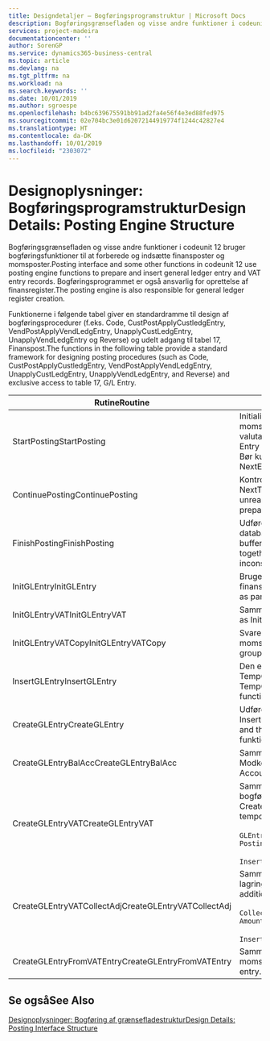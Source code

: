 ```yaml
---
title: Designdetaljer – Bogføringsprogramstruktur | Microsoft Docs
description: Bogføringsgrænsefladen og visse andre funktioner i codeunit 12 bruger bogføringsfunktioner til at forberede og indsætte finansposter og momsposter. Bogføringsprogrammet er også ansvarlig for oprettelse af finansregister.
services: project-madeira
documentationcenter: ''
author: SorenGP
ms.service: dynamics365-business-central
ms.topic: article
ms.devlang: na
ms.tgt_pltfrm: na
ms.workload: na
ms.search.keywords: ''
ms.date: 10/01/2019
ms.author: sgroespe
ms.openlocfilehash: b4bc639675591bb91ad2fa4e56f4e3ed88fed975
ms.sourcegitcommit: 02e704bc3e01d62072144919774f1244c42827e4
ms.translationtype: HT
ms.contentlocale: da-DK
ms.lasthandoff: 10/01/2019
ms.locfileid: "2303072"
---
```

# <a name="design-details-posting-engine-structure"></a><span data-ttu-id="9449d-104">Designoplysninger: Bogføringsprogramstruktur</span><span class="sxs-lookup"><span data-stu-id="9449d-104">Design Details: Posting Engine Structure</span></span>
<span data-ttu-id="9449d-105">Bogføringsgrænsefladen og visse andre funktioner i codeunit 12 bruger bogføringsfunktioner til at forberede og indsætte finansposter og momsposter.</span><span class="sxs-lookup"><span data-stu-id="9449d-105">Posting interface and some other functions in codeunit 12 use posting engine functions to prepare and insert general ledger entry and VAT entry records.</span></span> <span data-ttu-id="9449d-106">Bogføringsprogrammet er også ansvarlig for oprettelse af finansregister.</span><span class="sxs-lookup"><span data-stu-id="9449d-106">The posting engine is also responsible for general ledger register creation.</span></span>  
  
 <span data-ttu-id="9449d-107">Funktionerne i følgende tabel giver en standardramme til design af bogføringsprocedurer (f.eks. Code, CustPostApplyCustledgEntry, VendPostApplyVendLedgEntry, UnapplyCustLedgEntry, UnapplyVendLedgEntry og Reverse) og udelt adgang til tabel 17, Finanspost.</span><span class="sxs-lookup"><span data-stu-id="9449d-107">The functions in the following table provide a standard framework for designing posting procedures (such as Code, CustPostApplyCustledgEntry, VendPostApplyVendLedgEntry, UnapplyCustLedgEntry, UnapplyVendLedgEntry, and Reverse) and exclusive access to table 17, G/L Entry.</span></span>  
  
|<span data-ttu-id="9449d-108">Rutine</span><span class="sxs-lookup"><span data-stu-id="9449d-108">Routine</span></span>|<span data-ttu-id="9449d-109">Beskrivelse</span><span class="sxs-lookup"><span data-stu-id="9449d-109">Description</span></span>|  
|-------------|---------------------------------------|  
|<span data-ttu-id="9449d-110">StartPosting</span><span class="sxs-lookup"><span data-stu-id="9449d-110">StartPosting</span></span>|<span data-ttu-id="9449d-111">Initialiserer bufferen TempGLEntryBuf for bogføring, låser finanspost- og momsposttabeller og initialiserer regnskabsperiode, finansjournal og valutakurs.</span><span class="sxs-lookup"><span data-stu-id="9449d-111">Initializes posting buffer TempGLEntryBuf, locks G/L Entry and VAT Entry tables, and initializes Accounting Period, G/L Register, and Exchange Rate.</span></span> <span data-ttu-id="9449d-112">Bør kun kaldes én gang, så NextEntryNo er 0.</span><span class="sxs-lookup"><span data-stu-id="9449d-112">Should be called only once, then NextEntryNo is 0.</span></span>|  
|<span data-ttu-id="9449d-113">ContinuePosting</span><span class="sxs-lookup"><span data-stu-id="9449d-113">ContinuePosting</span></span>|<span data-ttu-id="9449d-114">Kontrollerer og bogfører urealiseret moms for tidligere transaktionsforøgelse NextTransactionNo og forbereder bogføring af næste linje.</span><span class="sxs-lookup"><span data-stu-id="9449d-114">Checks and posts unrealized VAT for previous transaction increment NextTransactionNo and prepares post of next line.</span></span>|  
|<span data-ttu-id="9449d-115">FinishPosting</span><span class="sxs-lookup"><span data-stu-id="9449d-115">FinishPosting</span></span>|<span data-ttu-id="9449d-116">Udfører bogføring ved at indsætte finansposter fra midlertidig buffer i databasetabellen.</span><span class="sxs-lookup"><span data-stu-id="9449d-116">Completes posting by inserting G/L entries from temporary buffer into database table.</span></span> <span data-ttu-id="9449d-117">Bruges altid sammen med StartPosting.</span><span class="sxs-lookup"><span data-stu-id="9449d-117">Always used together with StartPosting.</span></span> <span data-ttu-id="9449d-118">Kontrollerer for uoverensstemmelser.</span><span class="sxs-lookup"><span data-stu-id="9449d-118">Checks for inconsistencies.</span></span>|  
|<span data-ttu-id="9449d-119">InitGLEntry</span><span class="sxs-lookup"><span data-stu-id="9449d-119">InitGLEntry</span></span>|<span data-ttu-id="9449d-120">Bruges til at initialisere ny finanspost for</span><span class="sxs-lookup"><span data-stu-id="9449d-120">Used to initialize new G/L entry for Gen.</span></span> <span data-ttu-id="9449d-121">finanskladdelinje.</span><span class="sxs-lookup"><span data-stu-id="9449d-121">Jnl Line.</span></span> <span data-ttu-id="9449d-122">Returnerer GLEntry som parameter.</span><span class="sxs-lookup"><span data-stu-id="9449d-122">Returns GLEntry as parameter.</span></span>|  
|<span data-ttu-id="9449d-123">InitGLEntryVAT</span><span class="sxs-lookup"><span data-stu-id="9449d-123">InitGLEntryVAT</span></span>|<span data-ttu-id="9449d-124">Samme som InitGLEntry, men tildeler også modkonto og SummarizeVAT.</span><span class="sxs-lookup"><span data-stu-id="9449d-124">Same as InitGLEntry, but also assigns Bal. Account No. and SummarizeVAT.</span></span>|  
|<span data-ttu-id="9449d-125">InitGLEntryVATCopy</span><span class="sxs-lookup"><span data-stu-id="9449d-125">InitGLEntryVATCopy</span></span>|<span data-ttu-id="9449d-126">Svarer til InitGLEntryVAT, men kopieret også bogføringsgruppedata fra momspost før SummarizeVAT.</span><span class="sxs-lookup"><span data-stu-id="9449d-126">Similar to InitGLEntryVAT, but also copies posting groups data from VAT Entry before SummarizeVAT.</span></span>|  
|<span data-ttu-id="9449d-127">InsertGLEntry</span><span class="sxs-lookup"><span data-stu-id="9449d-127">InsertGLEntry</span></span>|<span data-ttu-id="9449d-128">Den eneste funktion, der indsætter finansposten i tabellen med globale TempGLEntryBuf.</span><span class="sxs-lookup"><span data-stu-id="9449d-128">The only function that inserts G/L entry into global TempGLEntryBuf table.</span></span> <span data-ttu-id="9449d-129">Brug altid denne funktion til Indsættelse.</span><span class="sxs-lookup"><span data-stu-id="9449d-129">Always use this function for insert.</span></span>|  
|<span data-ttu-id="9449d-130">CreateGLEntry</span><span class="sxs-lookup"><span data-stu-id="9449d-130">CreateGLEntry</span></span>|<span data-ttu-id="9449d-131">Udfører en InitGLEntry, tildeler ekstra valutabeløb og udfører derefter InsertGLEntry.</span><span class="sxs-lookup"><span data-stu-id="9449d-131">Performs an InitGLEntry, assigns Additional Currency Amount, and then performs InsertGLEntry.</span></span> <span data-ttu-id="9449d-132">Erstatter flere kodelinjer med et enkelt funktionskald.</span><span class="sxs-lookup"><span data-stu-id="9449d-132">Replaces several lines of code with a single function call.</span></span>|  
|<span data-ttu-id="9449d-133">CreateGLEntryBalAcc</span><span class="sxs-lookup"><span data-stu-id="9449d-133">CreateGLEntryBalAcc</span></span>|<span data-ttu-id="9449d-134">Samme som CreateGLEntry, men tildeler også Modkontotype og Modkonto.</span><span class="sxs-lookup"><span data-stu-id="9449d-134">Same as CreateGLEntry, but also assigns Bal. Account Type and Bal. Account No.</span></span>|  
|<span data-ttu-id="9449d-135">CreateGLEntryVAT</span><span class="sxs-lookup"><span data-stu-id="9449d-135">CreateGLEntryVAT</span></span>|<span data-ttu-id="9449d-136">Samme som CreateGLEntry, men med yderligere behandling for bogføringsgrupper og lagring til den midlertidige momsbuffer:</span><span class="sxs-lookup"><span data-stu-id="9449d-136">Same as CreateGLEntry, but with additional processing for posting groups and saving to temporary VAT buffer:</span></span><br /><br /> `GLEntry.CopyPostingGroupsFromDtldCVBuf(DtldCVLedgEntryBuf,GenJnlLine."Gen. Posting Type");`<br /><br /> `InsertVATEntriesFromTemp(DtldCVLedgEntryBuf,GLEntry);`|  
|<span data-ttu-id="9449d-137">CreateGLEntryVATCollectAdj</span><span class="sxs-lookup"><span data-stu-id="9449d-137">CreateGLEntryVATCollectAdj</span></span>|<span data-ttu-id="9449d-138">Samme som CreateGLEntry, men med yderligere samling af justeringer og lagring til den midlertidige momsbuffer:</span><span class="sxs-lookup"><span data-stu-id="9449d-138">Same as CreateGLEntry, but with additional collection of adjustments and saving to temporary VAT buffer:</span></span><br /><br /> `CollectAdjustment(AdjAmount,GLEntry.Amount,GLEntry."Additional-Currency Amount",OriginalDateSet);`<br /><br /> `InsertVATEntriesFromTemp(DtldCVLedgEntryBuf,GLEntry);`|  
|<span data-ttu-id="9449d-139">CreateGLEntryFromVATEntry</span><span class="sxs-lookup"><span data-stu-id="9449d-139">CreateGLEntryFromVATEntry</span></span>|<span data-ttu-id="9449d-140">Samme som CreateGLEntry, men kopierer også bogføringsgrupper fra momspost.</span><span class="sxs-lookup"><span data-stu-id="9449d-140">Same as CreateGLEntry, but also copies posting groups from VAT entry.</span></span>|  
  
## <a name="see-also"></a><span data-ttu-id="9449d-141">Se også</span><span class="sxs-lookup"><span data-stu-id="9449d-141">See Also</span></span>  
 [<span data-ttu-id="9449d-142">Designoplysninger: Bogføring af grænsefladestruktur</span><span class="sxs-lookup"><span data-stu-id="9449d-142">Design Details: Posting Interface Structure</span></span>](design-details-posting-interface-structure.md)